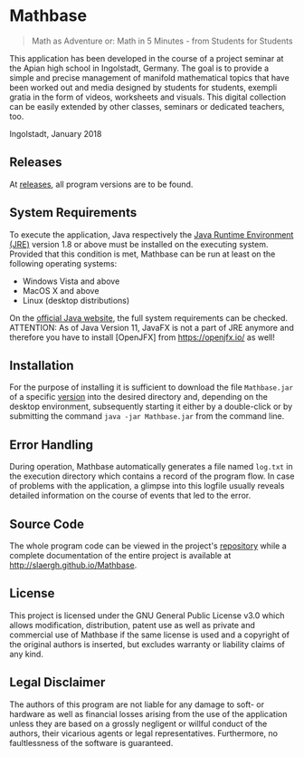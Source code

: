 # Mathbase
> Math as Adventure or: Math in 5 Minutes - from Students for Students

This application has been developed in the course of a project seminar at the Apian high school in Ingolstadt, Germany. The goal is to provide a simple and precise management of manifold mathematical topics that have been worked out and media designed by students for students, exempli gratia in the form of videos, worksheets and visuals. This digital collection can be easily extended by other classes, seminars or dedicated teachers, too.

Ingolstadt, January 2018

## Releases
At [releases](../../releases/), all program versions are to be found.

## System Requirements
To execute the application, Java respectively the [Java Runtime Environment (JRE)](https://java.com/de/download/manual.jsp) version 1.8 or above must be installed on the executing system. Provided that this condition is met, Mathbase can be run at least on the following operating systems:

* Windows Vista and above
* MacOS X and above
* Linux (desktop distributions)

On the [official Java website](https://java.com/en/download/help/sysreq.xml), the full system requirements can be checked.
ATTENTION: As of Java Version 11, JavaFX is not a part of JRE anymore and therefore you have to install [OpenJFX] from https://openjfx.io/ as well!

## Installation
For the purpose of installing it is sufficient to download the file `Mathbase.jar` of a specific [version](../../releases) into the desired directory and, depending on the desktop environment, subsequently starting it either by a double-click or by submitting the command `java -jar Mathbase.jar` from the command line.

## Error Handling
During operation, Mathbase automatically generates a file named `log.txt` in the execution directory which contains a record of the program flow. In case of problems with the application, a glimpse into this logfile usually reveals detailed information on the course of events that led to the error. 

## Source Code
The whole program code can be viewed in the project's [repository](../../) while a complete documentation of the entire project is available at http://slaergh.github.io/Mathbase.

## License
This project is licensed under the GNU General Public License v3.0 which allows modification, distribution, patent use as well as private and commercial use of Mathbase if the same license is used and a copyright of the original authors is inserted, but excludes warranty or liability claims of any kind.

## Legal Disclaimer
The authors of this program are not liable for any damage to soft- or hardware as well as financial losses arising from the use of the application unless they are based on a grossly negligent or willful conduct of the authors, their vicarious agents or legal representatives. Furthermore, no faultlessness of the software is guaranteed.
